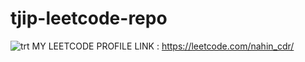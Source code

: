 # tjip-leetcode-repo
![trt](https://user-images.githubusercontent.com/45636041/159938714-2687c9d2-cce8-468f-a9f2-e93aa3a3c23d.PNG)
MY LEETCODE PROFILE LINK : https://leetcode.com/nahin_cdr/
